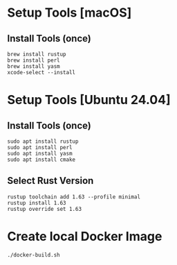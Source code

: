 # Setup Tools [macOS]

## Install Tools (once)

```shell
brew install rustup
brew install perl
brew install yasm
xcode-select --install
```

# Setup Tools [Ubuntu 24.04]

## Install Tools (once)

```shell
sudo apt install rustup
sudo apt install perl
sudo apt install yasm
sudo apt install cmake
```

## Select Rust Version

```shell
rustup toolchain add 1.63 --profile minimal
rustup install 1.63
rustup override set 1.63
```

# Create local Docker Image

```shell
./docker-build.sh
```

